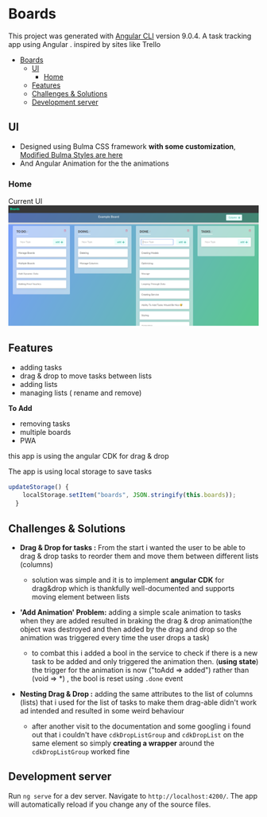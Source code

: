 # Boards

This project was generated with [Angular CLI](https://github.com/angular/angular-cli) version 9.0.4.
A task tracking app using Angular . inspired by sites like Trello

- [Boards](#boards)
  - [UI](#ui)
    - [Home](#home)
  - [Features](#features)
  - [Challenges & Solutions](#challenges--solutions)
  - [Development server](#development-server)

## UI

- Designed using Bulma CSS framework **with some customization**,
  [Modified Bulma Styles are here](./src/main-styles.scss)
- And Angular Animation for the the animations

### Home

Current UI
![screenshot](<screenshots/Screenshot from 2020-04-17 23-30-10.png> "main ui")

## Features

- adding tasks
- drag & drop to move tasks between lists
- adding lists
- managing lists ( rename and remove)

**To Add**

- removing tasks
- multiple boards
- PWA

this app is using the angular CDK for drag & drop

The app is using local storage to save tasks

```ts
updateStorage() {
    localStorage.setItem("boards", JSON.stringify(this.boards));
  }
```

## Challenges & Solutions

- **Drag & Drop for tasks :** From the start i wanted the user to be able to drag & drop tasks to reorder them and move them between different lists (columns)

  - solution was simple and it is to implement **angular CDK** for drag&drop which is thankfully well-documented and supports moving element between lists

- **'Add Animation' Problem:** adding a simple scale animation to tasks when they are added resulted in braking the drag & drop animation(the object was destroyed and then added by the drag and drop so the animation was triggered every time the user drops a task)

  - to combat this i added a bool in the service to check if there is a new task to be added and only triggered the animation then. (**using state**) the trigger for the animation is now ("toAdd => added") rather than (void => \*) , the bool is reset using `.done` event

- **Nesting Drag & Drop :** adding the same attributes to the list of columns (lists) that i used for the list of tasks to make them drag-able didn't work ad intended and resulted in some weird behaviour
  - after another visit to the documentation and some googling i found out that i couldn't have `cdkDropListGroup` and `cdkDropList` on the same element so simply **creating a wrapper** around the `cdkDropListGroup` worked fine

## Development server

Run `ng serve` for a dev server. Navigate to `http://localhost:4200/`. The app will automatically reload if you change any of the source files.
